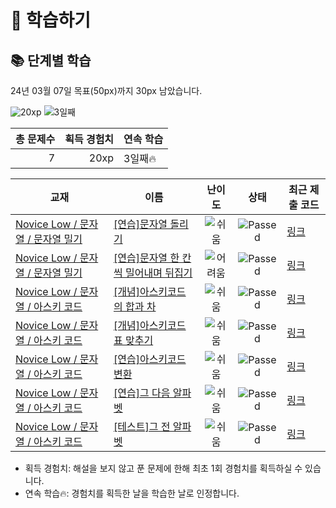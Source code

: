 # 📖 학습하기

## 📚 단계별 학습
24년 03월 07일 목표(50px)까지 30px 남았습니다.

![20xp](https://img.shields.io/badge/EXP-20xp-%235cb85c.svg?for-the-badge)
![3일째](https://img.shields.io/badge/연속학습-3일째-%23E34F26.svg?for-the-badge)

|총 문제수|획득 경험치|연속 학습|
|---:|---:|---|
7|20xp|3일째🔥|

|교재|이름|난이도|상태|최근 제출 코드|
|---|---|:---:|:---:|---|
|[Novice Low / 문자열 / 문자열 밀기](https://www.codetree.ai/missions?missionId=4)|[[연습]문자열 돌리기](https://www.codetree.ai/missions/4/problems/SPin-SPring)|![쉬움][easy]|![Passed][passed]|[링크](https://github.com/heeyoonsz/codetree-TILs/blob/main/240307/%EB%AC%B8%EC%9E%90%EC%97%B4%20%EB%8F%8C%EB%A6%AC%EA%B8%B0/SPin-SPring.cpp)|
|[Novice Low / 문자열 / 문자열 밀기](https://www.codetree.ai/missions?missionId=4)|[[연습]문자열 한 칸씩 밀어내며 뒤집기](https://www.codetree.ai/missions/4/problems/shift-reverse-string)|![어려움][hard]|![Passed][passed]|[링크](https://github.com/heeyoonsz/codetree-TILs/blob/main/240307/%EB%AC%B8%EC%9E%90%EC%97%B4%20%ED%95%9C%20%EC%B9%B8%EC%94%A9%20%EB%B0%80%EC%96%B4%EB%82%B4%EB%A9%B0%20%EB%92%A4%EC%A7%91%EA%B8%B0/shift-reverse-string.cpp)|
|[Novice Low / 문자열 / 아스키 코드](https://www.codetree.ai/missions?missionId=4)|[[개념]아스키코드의 합과 차](https://www.codetree.ai/missions/4/problems/sum-and-subtract-in-ASCII)|![쉬움][easy]|![Passed][passed]|[링크](https://github.com/heeyoonsz/codetree-TILs/blob/main/240307/%EC%95%84%EC%8A%A4%ED%82%A4%EC%BD%94%EB%93%9C%EC%9D%98%20%ED%95%A9%EA%B3%BC%20%EC%B0%A8/sum-and-subtract-in-ASCII.cpp)|
|[Novice Low / 문자열 / 아스키 코드](https://www.codetree.ai/missions?missionId=4)|[[개념]아스키코드표 맞추기](https://www.codetree.ai/missions/4/problems/chart-of-ASCII)|![쉬움][easy]|![Passed][passed]|[링크](https://github.com/heeyoonsz/codetree-TILs/blob/main/240307/%EC%95%84%EC%8A%A4%ED%82%A4%EC%BD%94%EB%93%9C%ED%91%9C%20%EB%A7%9E%EC%B6%94%EA%B8%B0/chart-of-ASCII.cpp)|
|[Novice Low / 문자열 / 아스키 코드](https://www.codetree.ai/missions?missionId=4)|[[연습]아스키코드 변환](https://www.codetree.ai/missions/4/problems/convert-to-ascii)|![쉬움][easy]|![Passed][passed]|[링크](https://github.com/heeyoonsz/codetree-TILs/blob/main/240307/%EC%95%84%EC%8A%A4%ED%82%A4%EC%BD%94%EB%93%9C%20%EB%B3%80%ED%99%98/convert-to-ascii.cpp)|
|[Novice Low / 문자열 / 아스키 코드](https://www.codetree.ai/missions?missionId=4)|[[연습]그 다음 알파벳](https://www.codetree.ai/missions/4/problems/next-alphabet)|![쉬움][easy]|![Passed][passed]|[링크](https://github.com/heeyoonsz/codetree-TILs/blob/main/240307/%EA%B7%B8%20%EB%8B%A4%EC%9D%8C%20%EC%95%8C%ED%8C%8C%EB%B2%B3/next-alphabet.cpp)|
|[Novice Low / 문자열 / 아스키 코드](https://www.codetree.ai/missions?missionId=4)|[[테스트]그 전 알파벳](https://www.codetree.ai/missions/4/problems/before-the-alphabet)|![쉬움][easy]|![Passed][passed]|[링크](https://github.com/heeyoonsz/codetree-TILs/blob/main/240307/%EA%B7%B8%20%EC%A0%84%20%EC%95%8C%ED%8C%8C%EB%B2%B3/before-the-alphabet.cpp)|


* 획득 경험치: 해설을 보지 않고 푼 문제에 한해 최초 1회 경험치를 획득하실 수 있습니다.
* 연속 학습🔥: 경험치를 획득한 날을 학습한 날로 인정합니다.










[b5]: https://img.shields.io/badge/Bronze_5-%235D3E31.svg
[b4]: https://img.shields.io/badge/Bronze_4-%235D3E31.svg
[b3]: https://img.shields.io/badge/Bronze_3-%235D3E31.svg
[b2]: https://img.shields.io/badge/Bronze_2-%235D3E31.svg
[b1]: https://img.shields.io/badge/Bronze_1-%235D3E31.svg
[s5]: https://img.shields.io/badge/Silver_5-%23394960.svg
[s4]: https://img.shields.io/badge/Silver_4-%23394960.svg
[s3]: https://img.shields.io/badge/Silver_3-%23394960.svg
[s2]: https://img.shields.io/badge/Silver_2-%23394960.svg
[s1]: https://img.shields.io/badge/Silver_1-%23394960.svg
[g5]: https://img.shields.io/badge/Gold_5-%23FFC433.svg
[g4]: https://img.shields.io/badge/Gold_4-%23FFC433.svg
[g3]: https://img.shields.io/badge/Gold_3-%23FFC433.svg
[g2]: https://img.shields.io/badge/Gold_2-%23FFC433.svg
[g1]: https://img.shields.io/badge/Gold_1-%23FFC433.svg
[p5]: https://img.shields.io/badge/Platinum_5-%2376DDD8.svg
[p4]: https://img.shields.io/badge/Platinum_4-%2376DDD8.svg
[p3]: https://img.shields.io/badge/Platinum_3-%2376DDD8.svg
[p2]: https://img.shields.io/badge/Platinum_2-%2376DDD8.svg
[p1]: https://img.shields.io/badge/Platinum_1-%2376DDD8.svg
[passed]: https://img.shields.io/badge/Passed-%23009D27.svg
[failed]: https://img.shields.io/badge/Failed-%23D24D57.svg
[easy]: https://img.shields.io/badge/쉬움-%235cb85c.svg?for-the-badge
[medium]: https://img.shields.io/badge/보통-%23FFC433.svg?for-the-badge
[hard]: https://img.shields.io/badge/어려움-%23D24D57.svg?for-the-badge